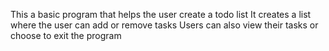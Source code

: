 This a basic program that helps the user create a todo list
It creates a list where the user can add or remove tasks
Users can also view their tasks or choose to exit the program

